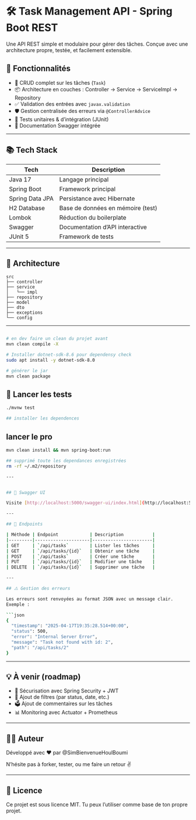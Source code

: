 # 🛠️ Task Management API - Spring Boot REST

Une API REST simple et modulaire pour gérer des tâches. Conçue avec une architecture propre, testée, et facilement extensible.

## 🚀 Fonctionnalités

- 🔁 CRUD complet sur les tâches (`Task`)
- 📦 Architecture en couches : Controller → Service → ServiceImpl → Repository
- ✅ Validation des entrées avec `javax.validation`
- 🛡️ Gestion centralisée des erreurs via `@ControllerAdvice`
- 🧪 Tests unitaires & d’intégration (JUnit)
- 📜 Documentation Swagger intégrée

---

## 📚 Tech Stack

| Tech         | Description                        |
|--------------|------------------------------------|
| Java 17      | Langage principal                  |
| Spring Boot  | Framework principal                |
| Spring Data JPA | Persistance avec Hibernate     |
| H2 Database  | Base de données en mémoire (test) |
| Lombok       | Réduction du boilerplate          |
| Swagger      | Documentation d’API interactive   |
| JUnit 5      | Framework de tests                 |

---

## 🔧 Architecture

```
src
├── controller
├── service
│   └── impl
├── repository
├── model
├── dto
├── exceptions
└── config
```

---

```bash

# en dev faire un clean du projet avant 
mvn clean compile -X

# Installer dotnet-sdk-8.6 pour dependensy check
sudo apt install -y dotnet-sdk-8.0

# générer le jar
mvn clean package

```

## 🥪 Lancer les tests

```bash
./mvnw test

## installer les dependences
```

## lancer le pro

```bash
mvn clean install && mvn spring-boot:run

## supprimé toute les dependances enregistrées
rm -rf ~/.m2/repository

---


## 📖 Swagger UI

Visite [http://localhost:5000/swagger-ui/index.html](http://localhost:5000/swagger-ui/index.html) pour tester l’API.

---

## 📢 Endpoints

| Méthode | Endpoint            | Description           |
|---------|---------------------|-----------------------|
| GET     | `/api/tasks`        | Lister les tâches     |
| GET     | `/api/tasks/{id}`   | Obtenir une tâche     |
| POST    | `/api/tasks`        | Créer une tâche       |
| PUT     | `/api/tasks/{id}`   | Modifier une tâche    |
| DELETE  | `/api/tasks/{id}`   | Supprimer une tâche   |

---

## ⚠️ Gestion des erreurs

Les erreurs sont renvoyées au format JSON avec un message clair.  
Exemple :

```json
{
  "timestamp": "2025-04-17T19:35:28.514+00:00",
  "status": 500,
  "error": "Internal Server Error",
  "message": "Task not found with id: 2",
  "path": "/api/tasks/2"
}
```

---

## 💡 À venir (roadmap)

- 🔐 Sécurisation avec Spring Security + JWT
- 🧠 Ajout de filtres (par status, date, etc.)
- 🗳️ Ajout de commentaires sur les tâches
- 📊 Monitoring avec Actuator + Prometheus

---

## 👨‍💼 Auteur

Développé avec ❤️ par @SimBienvenueHoulBoumi

N’hésite pas à forker, tester, ou me faire un retour ✌️

---

## 📝 Licence

Ce projet est sous licence MIT. Tu peux l’utiliser comme base de ton propre projet.


